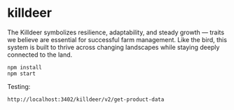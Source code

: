 # killdeer

The Killdeer symbolizes resilience, adaptability, and steady growth — traits we believe are essential for successful farm management. Like the bird, this system is built to thrive across changing landscapes while staying deeply connected to the land.

```
npm install
npm start
```

Testing:
```
http://localhost:3402/killdeer/v2/get-product-data
```
